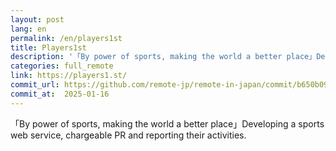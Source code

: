 ```yaml
---
layout: post
lang: en
permalink: /en/players1st
title: Players1st
description: '「By power of sports, making the world a better place」Developing a sports web service, chargeable PR and reporting their activities.'
categories: full_remote
link: https://players1.st/
commit_url: https://github.com/remote-jp/remote-in-japan/commit/b650b0994970e1784f9df7f676d17574b0470674
commit_at:  2025-01-16
---
```


<p>「By power of sports, making the world a better place」Developing a sports web service, chargeable PR and reporting their activities.</p>
